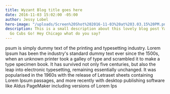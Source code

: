 ```yaml
---
title: Wyzant Blog title goes here
date: 2016-11-03 15:02:00 -05:00
author: Jessy Lobel
hero-image: "/uploads/Screen%20Shot%202016-11-03%20at%203.03.15%20PM.png"
description: This is a small description about this lovely blog post Yay woo hoo.
  Go Cubs Go! Hey Chicago what do you say?
---
```


psum is simply dummy text of the printing and typesetting industry. Lorem Ipsum has been the industry's standard dummy text ever since the 1500s, when an unknown printer took a galley of type and scrambled it to make a type specimen book. It has survived not only five centuries, but also the leap into electronic typesetting, remaining essentially unchanged. It was popularised in the 1960s with the release of Letraset sheets containing Lorem Ipsum passages, and more recently with desktop publishing software like Aldus PageMaker including versions of Lorem Ips